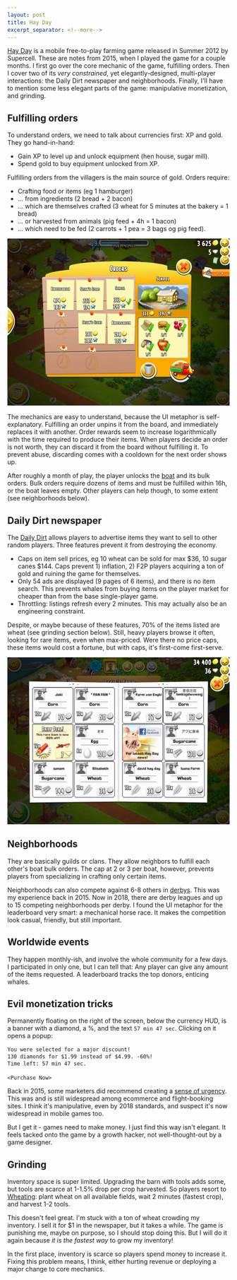 ```yaml
---
layout: post
title: Hay Day
excerpt_separator: <!--more-->
---
```


[Hay Day](https://en.wikipedia.org/wiki/Hay_Day)
is a mobile free-to-play farming game released in Summer 2012 by Supercell.
These are notes from 2015, when I played the game for a couple months.
I first go over the core mechanic of the game, fulfilling orders.
Then I cover two of its _very constrained_, yet elegantly-designed, multi-player interactions:
the Daily Dirt newspaper and neighborhoods.
Finally, I'll have to mention some less elegant parts of the game:
manipulative monetization, and grinding.


<!--more-->


## Fulfilling orders

To understand orders, we need to talk about currencies first:
XP and gold. They go hand-in-hand:
- Gain XP to level up and unlock equipment (hen house, sugar mill).
- Spend gold to buy equipment unlocked from XP.

Fulfilling orders from the villagers is the main source of gold. 
Orders require: 
- Crafting food or items (eg 1 hamburger) 
- ... from ingredients (2 bread + 2 bacon)
- ... which are themselves crafted (3 wheat for 5 minutes at the bakery = 1 bread) 
- ... or harvested from animals (pig feed + 4h = 1 bacon)
- ... which need to be fed (2 carrots + 1 pea = 3 bags og pig feed).

![Orders on the board](/images/hayday_orders_board.png)

The mechanics are easy to understand, because the UI metaphor is self-explanatory. 
Fulfilling an order unpins it from the board, and immediately replaces it with another.
Order rewards seem to increase logarithmically with the time required to produce their items.
When players decide an order is not worth, they can discard it from the board without fulfilling it.
To prevent abuse, discarding comes with a cooldown for the next order shows up.

After roughly a month of play, the player unlocks the [boat](http://hayday.wikia.com/wiki/Boat) and its bulk orders. 
Bulk orders require dozens of items and must be fulfilled within 16h, or the boat leaves empty.
Other players can help though, to some extent (see neighborhoods below).


## Daily Dirt newspaper

The [Daily Dirt](http://hayday.wikia.com/wiki/Daily_Dirt) 
allows players to advertise items they want to sell to other random players.
Three features prevent it from destroying the economy. 
- Caps on item sell prices, eg 10 wheat can be sold for max $36, 10 sugar canes $144. 
Caps prevent 1) inflation, 2) F2P players acquiring a ton of gold and ruining the game for themselves.
- Only 54 ads are displayed (9 pages of 6 items), and there is no item search. 
This prevents whales from buying items on the player market for cheaper than from the base single-player game.
- Throttling: listings refresh every 2 minutes. 
This may actually also be an engineering constraint.

Despite, or maybe because of these features, 70% of the items listed are wheat (see grinding section below).
Still, heavy players browse it often, looking for rare items, even when max-priced.
Were there no price caps, these items would cost a fortune, but with caps, it's first-come first-serve.

![Daily Dirt newspaper](/images/hayday_daily_dirt.png)


## Neighborhoods

They are basically guilds or clans. 
They allow neighbors to fulfill each other's boat bulk orders. 
The cap at 2 or 3 per boat, however, prevents players from specializing in crafting only certain items.

Neighborhoods can also compete against 6-8 others in [derbys](http://hayday.wikia.com/wiki/Derby).
This was my experience back in 2015.
Now in 2018, there are derby leagues and up to 15 competing neighborhoods per derby.
I found the UI metaphor for the leaderboard very smart: a mechanical horse race.
It makes the competition look casual, friendly, but still important.


## Worldwide events

They happen monthly-ish, and involve the whole community for a few days. 
I participated in only one, but I can tell that:
Any player can give any amount of the items requested.
A leaderboard tracks the top donors, enticing whales.



## Evil monetization tricks

Permanently floating on the right of the screen, below the currency HUD, 
is a banner with a diamond, a %, and the text `57 min 47 sec`.
Clicking on it opens a popup: 

```
You were selected for a major discount! 
130 diamonds for $1.99 instead of $4.99. -60%! 
Time left: 57 min 47 sec. 

<Purchase Now>
```

Back in 2015, some marketers did recommend creating a 
[sense of urgency](https://marketingland.com/12-ways-use-urgency-psychology-improve-conversions-112603).
This was and is still widespread among ecommerce and flight-booking sites.
I think it's manipulative, even by 2018 standards, 
and suspect it's now widespread in mobile games too.

But I get it - games need to make money. I just find this way isn't elegant.
It feels tacked onto the game by a growth hacker, not well-thought-out by a game designer.


## Grinding

Inventory space is super limited. 
Upgrading the barn with tools adds some, 
but tools are scarce at 1-1.5% drop per crop harvested.
So players resort to [Wheating](http://hayday.wikia.com/wiki/User:MindoPod/Wheating):
plant wheat on all available fields, wait 2 minutes (fastest crop), and harvest 1-2 tools.

This doesn't feel great. 
I'm stuck with a ton of wheat crowding my inventory.
I sell it for $1 in the newspaper, but it takes a while. 
The game is punishing me, maybe on purpose, so I should stop doing this.
But I will do it again because _it is the fastest way_ to grow my inventory!

In the first place, inventory is scarce so players spend money to increase it.
Fixing this problem means, I think, either hurting revenue or deploying a major change to core mechanics.

